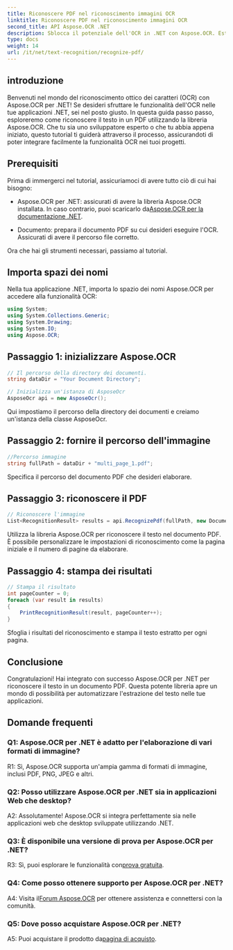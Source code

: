 ```yaml
---
title: Riconoscere PDF nel riconoscimento immagini OCR
linktitle: Riconoscere PDF nel riconoscimento immagini OCR
second_title: API Aspose.OCR .NET
description: Sblocca il potenziale dell'OCR in .NET con Aspose.OCR. Estrai testo dai PDF senza sforzo. Scaricalo ora per un'esperienza di integrazione perfetta.
type: docs
weight: 14
url: /it/net/text-recognition/recognize-pdf/
---
```

## introduzione

Benvenuti nel mondo del riconoscimento ottico dei caratteri (OCR) con Aspose.OCR per .NET! Se desideri sfruttare le funzionalità dell'OCR nelle tue applicazioni .NET, sei nel posto giusto. In questa guida passo passo, esploreremo come riconoscere il testo in un PDF utilizzando la libreria Aspose.OCR. Che tu sia uno sviluppatore esperto o che tu abbia appena iniziato, questo tutorial ti guiderà attraverso il processo, assicurandoti di poter integrare facilmente la funzionalità OCR nei tuoi progetti.

## Prerequisiti

Prima di immergerci nel tutorial, assicuriamoci di avere tutto ciò di cui hai bisogno:

-  Aspose.OCR per .NET: assicurati di avere la libreria Aspose.OCR installata. In caso contrario, puoi scaricarlo da[Aspose.OCR per la documentazione .NET](https://reference.aspose.com/ocr/net/).

- Documento: prepara il documento PDF su cui desideri eseguire l'OCR. Assicurati di avere il percorso file corretto.

Ora che hai gli strumenti necessari, passiamo al tutorial.

## Importa spazi dei nomi

Nella tua applicazione .NET, importa lo spazio dei nomi Aspose.OCR per accedere alla funzionalità OCR:

```csharp
using System;
using System.Collections.Generic;
using System.Drawing;
using System.IO;
using Aspose.OCR;
```

## Passaggio 1: inizializzare Aspose.OCR

```csharp
// Il percorso della directory dei documenti.
string dataDir = "Your Document Directory";

// Inizializza un'istanza di AsposeOcr
AsposeOcr api = new AsposeOcr();
```

Qui impostiamo il percorso della directory dei documenti e creiamo un'istanza della classe AsposeOcr.

## Passaggio 2: fornire il percorso dell'immagine

```csharp
//Percorso immagine
string fullPath = dataDir + "multi_page_1.pdf";
```

Specifica il percorso del documento PDF che desideri elaborare.

## Passaggio 3: riconoscere il PDF

```csharp
// Riconoscere l'immagine
List<RecognitionResult> results = api.RecognizePdf(fullPath, new DocumentRecognitionSettings { StartPage = 2, PagesNumber = 2 });
```

Utilizza la libreria Aspose.OCR per riconoscere il testo nel documento PDF. È possibile personalizzare le impostazioni di riconoscimento come la pagina iniziale e il numero di pagine da elaborare.

## Passaggio 4: stampa dei risultati

```csharp
// Stampa il risultato
int pageCounter = 0;
foreach (var result in results)
{
    PrintRecognitionResult(result, pageCounter++);
}
```

Sfoglia i risultati del riconoscimento e stampa il testo estratto per ogni pagina.

## Conclusione

Congratulazioni! Hai integrato con successo Aspose.OCR per .NET per riconoscere il testo in un documento PDF. Questa potente libreria apre un mondo di possibilità per automatizzare l'estrazione del testo nelle tue applicazioni.

## Domande frequenti

### Q1: Aspose.OCR per .NET è adatto per l'elaborazione di vari formati di immagine?

R1: Sì, Aspose.OCR supporta un'ampia gamma di formati di immagine, inclusi PDF, PNG, JPEG e altri.

### Q2: Posso utilizzare Aspose.OCR per .NET sia in applicazioni Web che desktop?

A2: Assolutamente! Aspose.OCR si integra perfettamente sia nelle applicazioni web che desktop sviluppate utilizzando .NET.

### Q3: È disponibile una versione di prova per Aspose.OCR per .NET?

 R3: Sì, puoi esplorare le funzionalità con[prova gratuita](https://releases.aspose.com/).

### Q4: Come posso ottenere supporto per Aspose.OCR per .NET?

 A4: Visita il[Forum Aspose.OCR](https://forum.aspose.com/c/ocr/16) per ottenere assistenza e connettersi con la comunità.

### Q5: Dove posso acquistare Aspose.OCR per .NET?

 A5: Puoi acquistare il prodotto da[pagina di acquisto](https://purchase.aspose.com/buy).